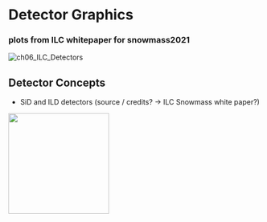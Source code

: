 # Detector Graphics

### plots from ILC whitepaper for snowmass2021
![ch06_ILC_Detectors](../snowmass2021_whitepaper/ch06_ILC_Detectors/)

## Detector Concepts

- SiD and ILD detectors (source / credits? -> ILC Snowmass white paper?)
<img src="figures/05_ilcdetectors_ILD_SiD.jpg" width="200" />

